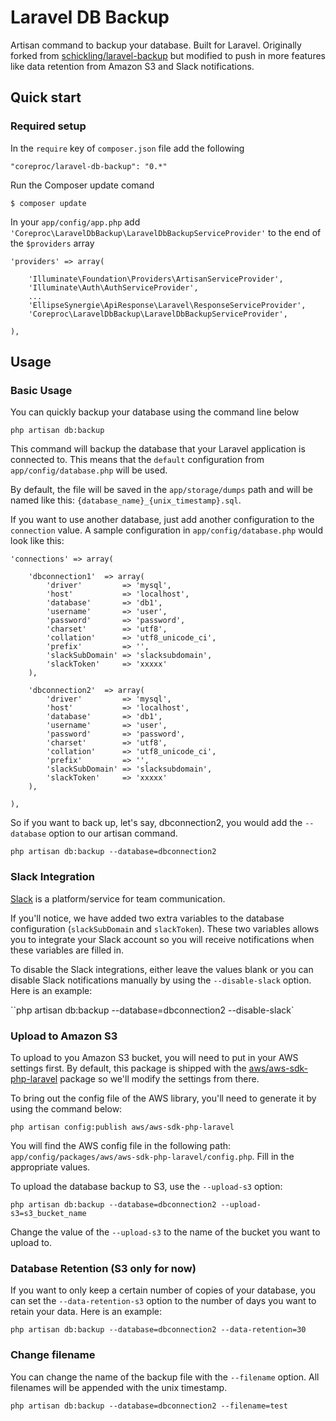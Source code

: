 Laravel DB Backup
=================

Artisan command to backup your database. Built for Laravel. Originally forked from [schickling/laravel-backup](https://github.com/schickling/laravel-backup) but modified to push in more features like data retention from Amazon S3 and Slack notifications.

## Quick start

### Required setup

In the `require` key of `composer.json` file add the following

    "coreproc/laravel-db-backup": "0.*"

Run the Composer update comand

    $ composer update

In your `app/config/app.php` add `'Coreproc\LaravelDbBackup\LaravelDbBackupServiceProvider'` to the end of the `$providers` array

    'providers' => array(

        'Illuminate\Foundation\Providers\ArtisanServiceProvider',
        'Illuminate\Auth\AuthServiceProvider',
        ...
        'EllipseSynergie\ApiResponse\Laravel\ResponseServiceProvider',
        'Coreproc\LaravelDbBackup\LaravelDbBackupServiceProvider',

    ),

## Usage

### Basic Usage

You can quickly backup your database using the command line below

`php artisan db:backup`

This command will backup the database that your Laravel application is connected to. This means that the `default` configuration from `app/config/database.php` will be used.

By default, the file will be saved in the `app/storage/dumps` path and will be named like this: `{database_name}_{unix_timestamp}.sql`.

If you want to use another database, just add another configuration to the `connection` value. A sample configuration in `app/config/database.php` would look like this:

    'connections' => array(

        'dbconnection1'  => array(
            'driver'         => 'mysql',
            'host'           => 'localhost',
            'database'       => 'db1',
            'username'       => 'user',
            'password'       => 'password',
            'charset'        => 'utf8',
            'collation'      => 'utf8_unicode_ci',
            'prefix'         => '',
            'slackSubDomain' => 'slacksubdomain',
            'slackToken'     => 'xxxxx'
        ),
        
        'dbconnection2'  => array(
            'driver'         => 'mysql',
            'host'           => 'localhost',
            'database'       => 'db1',
            'username'       => 'user',
            'password'       => 'password',
            'charset'        => 'utf8',
            'collation'      => 'utf8_unicode_ci',
            'prefix'         => '',
            'slackSubDomain' => 'slacksubdomain',
            'slackToken'     => 'xxxxx'
        ),

    ),

So if you want to back up, let's say, dbconnection2, you would add the `--database` option to our artisan command.

`php artisan db:backup --database=dbconnection2`

### Slack Integration

[Slack](https://slack.com) is a platform/service for team communication.

If you'll notice, we have added two extra variables to the database configuration (`slackSubDomain` and `slackToken`). These two variables allows you to integrate your Slack account so you will receive notifications when these variables are filled in.

To disable the Slack integrations, either leave the values blank or you can disable Slack notifications manually by using the `--disable-slack` option. Here is an example:

``php artisan db:backup --database=dbconnection2 --disable-slack`

### Upload to Amazon S3

To upload to you Amazon S3 bucket, you will need to put in your AWS settings first. By default, this package is shipped with the [aws/aws-sdk-php-laravel](https://github.com/aws/aws-sdk-php-laravel) package so we'll modify the settings from there.

To bring out the config file of the AWS library, you'll need to generate it by using the command below:

`php artisan config:publish aws/aws-sdk-php-laravel`

You will find the AWS config file in the following path: `app/config/packages/aws/aws-sdk-php-laravel/config.php`. Fill in the appropriate values.

To upload the database backup to S3, use the `--upload-s3` option:

`php artisan db:backup --database=dbconnection2 --upload-s3=s3_bucket_name` 

Change the value of the `--upload-s3` to the name of the bucket you want to upload to.

### Database Retention (S3 only for now)

If you want to only keep a certain number of copies of your database, you can set the `--data-retention-s3` option to the number of days you want to retain your data. Here is an example:

`php artisan db:backup --database=dbconnection2 --data-retention=30` 

### Change filename

You can change the name of the backup file with the `--filename` option. All filenames will be appended with the unix timestamp.

`php artisan db:backup --database=dbconnection2 --filename=test` 



